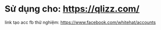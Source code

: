 # Sử dụng cho: https://qlizz.com/
link tạo acc fb thử nghiệm: https://www.facebook.com/whitehat/accounts
